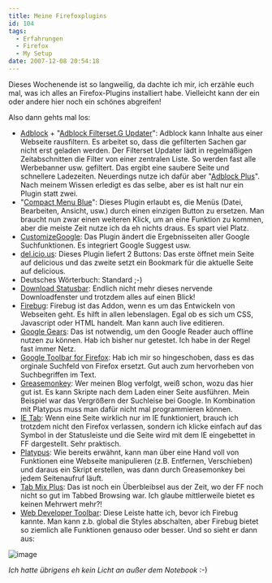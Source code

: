 ```yaml
---
title: Meine Firefoxplugins
id: 104
tags:
  - Erfahrungen
  - Firefox
  - My Setup
date: 2007-12-08 20:54:18
---
```


Dieses Wochenende ist so langweilig, da dachte ich mir, ich erzähle euch mal, was ich alles an Firefox-Plugins installiert habe. Vielleicht kann der ein oder andere hier noch ein schönes abgreifen!

Also dann gehts mal los:

*   [Adblock](https://addons.mozilla.org/de/firefox/addon/10) + "[Adblock Filterset.G Updater](https://addons.mozilla.org/de/firefox/addon/1136)": Adblock kann Inhalte aus einer Webseite rausfiltern. Es arbeitet so, dass die gefilterten Sachen gar nicht erst geladen werden. Der Filterset Updater lädt in regelmäßigen Zeitabschnitten die Filter von einer zentralen Liste. So werden fast alle Werbebanner usw. gefiltert. Das ergibt eine saubere Seite und schnellere Ladezeiten. Neuerdings nutze ich dafür aber "[Adblock Plus](https://addons.mozilla.org/de/firefox/addon/1865)". Nach meinem Wissen erledigt es das selbe, aber es ist halt nur ein Plugin statt zwei.
*   "[Compact Menu Blue](https://addons.mozilla.org/de/firefox/addon/3722)": Dieses Plugin erlaubt es, die Menüs (Datei, Bearbeiten, Ansicht, usw.) durch einen einzigen Button zu ersetzen. Man braucht nun zwar einen weiteren Klick, um an eine Funktion zu kommen, aber die meiste Zeit nutze ich da eh nichts draus. Es spart viel Platz.
*   [CustomizeGoogle](https://addons.mozilla.org/de/firefox/addon/743): Das Plugin ändert die Ergebnisseiten aller Google Suchfunktionen. Es integriert Google Suggest usw.
*   [del.icio.us](https://addons.mozilla.org/de/firefox/addon/1532): Dieses Plugin liefert 2 Buttons: Das erste öffnet mein Seite auf delicious und das zweite setzt ein Bookmark für die aktuelle Seite auf delicious.
*   Deutsches Wörterbuch: Standard ;-)
*   [Download Statusbar](https://addons.mozilla.org/de/firefox/addon/26): Endlich nicht mehr dieses nervende Downloadfenster und trotzdem alles auf einen Blick!
*   [Firebug](http://www.getfirebug.com/): Firebug ist das Addon, wenn es um das Entwickeln von Webseiten geht. Es hilft in allen lebenslagen. Egal ob es sich um CSS, Javascript oder HTML handelt. Man kann auch live editieren.
*   [Google Gears](http://gears.google.com/): Das ist notwendig, um den Google Reader auch offline nutzen zu können. Hab ich bisher nur getestet. Ich habe in der Regel fast immer Netz.
*   [Google Toolbar for Firefox](http://www.google.com/tools/firefox/toolbar/): Hab ich mir so hingeschoben, dass es das orginale Suchfeld von Firefox ersetzt. Gut auch zum hervorheben von Suchbegriffen im Text.
*   [Greasemonkey](https://addons.mozilla.org/de/firefox/addon/748): Wer meinen Blog verfolgt, weiß schon, wozu das hier gut ist. Es kann Skripte nach dem Laden einer Seite ausführen. Mein Beispiel war das Vergrößern der Suchleise bei Google. In Kombination mit Platypus muss man dafür nicht mal programmieren können.
*   [IE Tab](https://addons.mozilla.org/de/firefox/addon/1419): Wenn eine Seite wirklich nur im IE funktioniert, brauch ich trotzdem nicht den Firefox verlassen, sondern ich klicke einfach auf das Symbol in der Statusleiste und die Seite wird mit dem IE eingebettet in FF dargestellt. Sehr praktisch.
*   [Platypus](https://addons.mozilla.org/de/firefox/addon/737): Wie bereits erwähnt, kann man über eine Hand voll von Funktionen eine Webseite manipulieren (z.B. Entfernen, Verschieben) und daraus ein Skript erstellen, was dann durch Greasemonkey bei jedem Seitenaufruf läuft.
*   [Tab Mix Plus](https://addons.mozilla.org/de/firefox/addon/1122): Das ist noch ein Überbleibsel aus der Zeit, wo der FF noch nicht so gut im Tabbed Browsing war. Ich glaube mittlerweile bietet es keinen Mehrwert mehr?!
*   [Web Developer Toolbar](https://addons.mozilla.org/de/firefox/addon/60): Diese Leiste hatte ich, bevor ich Firebug kannte. Man kann z.b. global die Styles abschalten, aber Firebug bietet so ziemlich alle Funktionen genauso oder besser.
Und so sieht er dann aus:

![image](https://az275061.vo.msecnd.net/blogmedia/2007/12/google_black.png)

_Ich hatte übrigens eh kein Licht an außer dem Notebook_ :-)